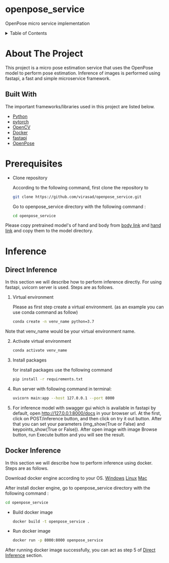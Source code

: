 # openpose_service
OpenPose micro service implementation

<!-- TABLE OF CONTENTS -->
<details>
  <summary >Table of Contents</summary>
  <ol>
    <li>
      <a href="#about-the-project">About The Project</a>
      <ul>
        <li><a href="#built-with">Built With</a></li>
      </ul>
    </li>
    <li>
      <a href="#prerequisites">Prerequisites</a>
    </li>
    <li><a href="#inference">Inference</a>
       <ul>
        <li><a href="#direct-inference">Direct Inference </a></li>
        <li><a href="#docker-inference">Docker Inference</a></li>
       </ul>
    </li>
  </ol>
</details>

# **About The Project**

This project is a micro pose estimation service that uses the OpenPose model to perform pose estimation. Inference of images is performed using fastapi, a fast and simple microservice framework.

## **Built With**
The important frameworks/libraries used in this project are listed below.

* [Python](python.org/)
* [pytorch](https://pytorch.org/)
* [OpenCV](https://opencv.org/)
* [Docker](https://www.docker.com/)
* [fastapi](https://fastapi.tiangolo.com/)
* [OpenPose](https://github.com/CMU-Perceptual-Computing-Lab/openpose)


# **Prerequisites**

* Clone repository

    According to the following command, first clone the repository to 
  ```sh
  git clone https://github.com/virasad/openpose_service.git
  ```
    Go to openpose_service directory with the following command :
    ```sh
    cd openpose_service
    ```
Please copy pretrained model's of hand and body from [body link](https://drive.google.com/file/d/1EULkcH_hhSU28qVc1jSJpCh2hGOrzpjK/view?usp=sharing) and [hand link](https://drive.google.com/file/d/1yVyIsOD32Mq28EHrVVlZbISDN7Icgaxw/view?usp=sharing) and copy them to the model directory.

# **Inference**

## **Direct Inference**

In this section we will describe how to perform inference directly. For using fastapi, uvicorn server is used. Steps are as follows.

1) Virtual environment

    Please as first step create a virtual environment. (as an example you can use conda command as follow)
    ```sh
    conda create -n venv_name python=3.7
    ```
  Note that venv_name would be your virtual environment name.

2) Activate virtual environment
    ```sh
    conda activate venv_name
    ```
3) Install packages

    for install packages use the following command
    ```sh
    pip install -r requirements.txt
    ```

4) Run server with following command in terminal:
    ```sh
    uvicorn main:app --host 127.0.0.1 --port 8000
    ```
5) For inference model with swagger gui which is available in fastapi by default, open http://127.0.0.1:8000/docs in your browser url. At the first, click on POST/inference button, and then click on try it out button. After that you can set your parameters (img_show(True or False) and keypoints_show(True or False)). After open image with image Browse button, run Execute button and you will see the result.

## **Docker Inference**

In this section we will describe how to perform inference using docker. Steps are as follows.

Download docker engine according to your OS. [Windows](https://desktop.docker.com/win/main/amd64/Docker%20Desktop%20Installer.exe?utm_source=docker&utm_medium=webreferral&utm_campaign=dd-smartbutton&utm_location=header) [Linux](https://hub.docker.com/search?offering=community&operating_system=linux&q=&type=edition) [Mac](https://hub.docker.com/editions/community/docker-ce-desktop-mac?utm_source=docker&utm_medium=webreferral&utm_campaign=dd-smartbutton&utm_location=header)

After install docker engine, go to openpose_service directory with the following command :
```sh
cd openpose_service
```


* Build docker image
    ```sh
    docker build -t openpose_service .
    ```

* Run docker image
    ```sh
    docker run -p 8000:8000 openpose_service
    ```
After running docker image successfully, you can act as step 5 of [Direct Inference](#direct-inference) section.





